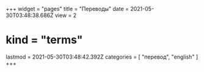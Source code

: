 +++
widget = "pages"
title = "Переводы"
date = 2021-05-30T03:48:38.686Z
view = 2
# kind = "terms"
lastmod = 2021-05-30T03:48:42.392Z
categories = [ "перевод", "english" ]
+++


